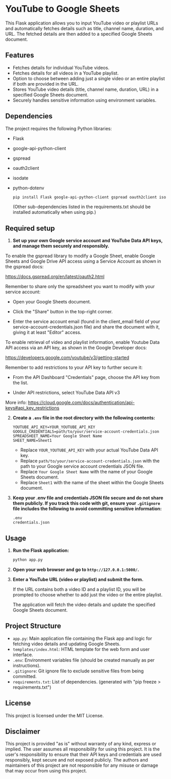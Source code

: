 # YouTube to Google Sheets

This Flask application allows you to input YouTube video or playlist URLs and automatically fetches details such as title, channel name, duration, and URL. The fetched details are then added to a specified Google Sheets document.

## Features

- Fetches details for individual YouTube videos.
- Fetches details for all videos in a YouTube playlist.
- Option to choose between adding just a single video or an entire playlist if both are provided in the URL.
- Stores YouTube video details (title, channel name, duration, URL) in a specified Google Sheets document.
- Securely handles sensitive information using environment variables.

## Dependencies

The project requires the following Python libraries:

- Flask
- google-api-python-client
- gspread
- oauth2client
- isodate
- python-dotenv

  ```bash
  pip install Flask google-api-python-client gspread oauth2client isodate python-dotenv
  ```

  (Other sub-dependencies listed in the requirements.txt should be installed automatically when using pip.)

## Required setup

1. **Set up your own Google service account and YouTube Data API keys, and manage them securely and responsibly.**

To enable the gspread library to modify a Google Sheet, enable Google Sheets and Google Drive API access using a Service Account as shown in the gspread docs:

https://docs.gspread.org/en/latest/oauth2.html

Remember to share only the spreadsheet you want to modify with your service account:

- Open your Google Sheets document.

- Click the "Share" button in the top-right corner.

- Enter the service account email (found in the client_email field of your service-account-credentials.json file) and share the document with it, giving it at least "Editor" access.

To enable retrieval of video and playlist information, enable Youtube Data API access via an API key, as shown in the Google Developer docs:

https://developers.google.com/youtube/v3/getting-started

Remember to add restrictions to your API key to further secure it:

- From the API Dashboard "Credentials" page, choose the API key from the list.

- Under API restrictions, select YouTube Data API v3

More info: https://cloud.google.com/docs/authentication/api-keys#api_key_restrictions

2. **Create a `.env` file in the root directory with the following contents:**

   ```env
   YOUTUBE_API_KEY=YOUR_YOUTUBE_API_KEY
   GOOGLE_CREDENTIALS=path/to/your/service-account-credentials.json
   SPREADSHEET_NAME=Your Google Sheet Name
   SHEET_NAME=Sheet1
   ```

   - Replace `YOUR_YOUTUBE_API_KEY` with your actual YouTube Data API key.
   - Replace `path/to/your/service-account-credentials.json` with the path to your Google service account credentials JSON file.
   - Replace `Your Google Sheet Name` with the name of your Google Sheets document.
   - Replace `Sheet1` with the name of the sheet within the Google Sheets document.

3. **Keep your .env file and credentials JSON file secure and do not share them publicly. If you track this code with git, ensure your `.gitignore` file includes the following to avoid committing sensitive information:**

   ```gitignore
   .env
   credentials.json
   ```

## Usage

1. **Run the Flask application:**

   ```bash
   python app.py
   ```

2. **Open your web browser and go to `http://127.0.0.1:5000/`.**

3. **Enter a YouTube URL (video or playlist) and submit the form.**

   If the URL contains both a video ID and a playlist ID, you will be prompted to choose whether to add just the video or the entire playlist.

   The application will fetch the video details and update the specified Google Sheets document.

## Project Structure

- `app.py`: Main application file containing the Flask app and logic for fetching video details and updating Google Sheets.
- `templates/index.html`: HTML template for the web form and user interface.
- `.env`: Environment variables file (should be created manually as per instructions).
- `.gitignore`: Git ignore file to exclude sensitive files from being committed.
- `requirements.txt`: List of dependencies. (generated with "pip freeze > requirements.txt")

## License

This project is licensed under the MIT License.

## Disclaimer

This project is provided "as is" without warranty of any kind, express or implied. The user assumes all responsibility for using this project. It is the user's responsibility to ensure that their API keys and credentials are used responsibly, kept secure and not exposed publicly. The authors and maintainers of this project are not responsible for any misuse or damage that may occur from using this project.
